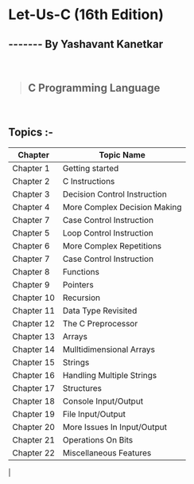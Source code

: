 
# Let-Us-C (16th Edition)

## ------- By Yashavant Kanetkar

&nbsp;

>## C Programming Language

&nbsp;

## **Topics :-**

| Chapter    | Topic Name|
| ---------  |-----------|
| Chapter 1  |  Getting started |
| Chapter 2  |  C Instructions |
| Chapter 3  |  Decision Control Instruction |
| Chapter 4  |  More Complex Decision Making |
| Chapter 7  |  Case Control Instruction  |
| Chapter 5  |  Loop Control Instruction  |
| Chapter 6  |  More Complex Repetitions  |
| Chapter 7  |  Case Control Instruction |
| Chapter 8  |  Functions  |
| Chapter 9  |  Pointers   |
| Chapter 10 |  Recursion   |
| Chapter 11 |  Data Type Revisited   |
| Chapter 12 |  The C Preprocessor   |
| Chapter 13 |  Arrays   |
| Chapter 14 |  Mulltidimensional Arrays   |
| Chapter 15 |  Strings   |
| Chapter 16 |  Handling Multiple Strings   |
| Chapter 17 |  Structures   |
| Chapter 18 |  Console Input/Output   |
| Chapter 19 |  File Input/Output   |
| Chapter 20 |  More Issues In Input/Output   |
| Chapter 21 |  Operations On Bits   |
| Chapter 22 |  Miscellaneous Features   |
|
